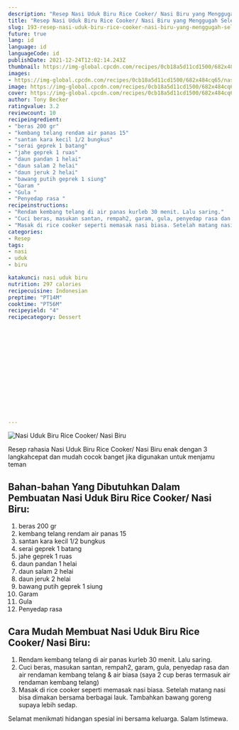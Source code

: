 ```yaml
---
description: "Resep Nasi Uduk Biru Rice Cooker/ Nasi Biru yang Menggugah Selera"
title: "Resep Nasi Uduk Biru Rice Cooker/ Nasi Biru yang Menggugah Selera"
slug: 193-resep-nasi-uduk-biru-rice-cooker-nasi-biru-yang-menggugah-selera
future: true
lang: id
language: id
languageCode: id
publishDate: 2021-12-24T12:02:14.243Z 
thumbnail: https://img-global.cpcdn.com/recipes/0cb18a5d11cd1500/682x484cq65/nasi-uduk-biru-rice-cooker-nasi-biru-foto-resep-utama.png
images:
- https://img-global.cpcdn.com/recipes/0cb18a5d11cd1500/682x484cq65/nasi-uduk-biru-rice-cooker-nasi-biru-foto-resep-utama.png
image: https://img-global.cpcdn.com/recipes/0cb18a5d11cd1500/682x484cq65/nasi-uduk-biru-rice-cooker-nasi-biru-foto-resep-utama.png
cover: https://img-global.cpcdn.com/recipes/0cb18a5d11cd1500/682x484cq65/nasi-uduk-biru-rice-cooker-nasi-biru-foto-resep-utama.png
author: Tony Becker
ratingvalue: 3.2
reviewcount: 10
recipeingredient:
- "beras 200 gr"
- "kembang telang rendam air panas 15"
- "santan kara kecil 1/2 bungkus"
- "serai geprek 1 batang"
- "jahe geprek 1 ruas"
- "daun pandan 1 helai"
- "daun salam 2 helai"
- "daun jeruk 2 helai"
- "bawang putih geprek 1 siung"
- "Garam "
- "Gula "
- "Penyedap rasa "
recipeinstructions:
- "Rendam kembang telang di air panas kurleb 30 menit. Lalu saring."
- "Cuci beras, masukan santan, rempah2, garam, gula, penyedap rasa dan air rendaman kembang telang &amp; air biasa (saya 2 cup beras termasuk air rendaman kembang telang)"
- "Masak di rice cooker seperti memasak nasi biasa. Setelah matang nasi bisa dimakan bersama berbagai lauk. Tambahkan bawang goreng supaya lebih sedap."
categories:
- Resep
tags:
- nasi
- uduk
- biru

katakunci: nasi uduk biru 
nutrition: 297 calories
recipecuisine: Indonesian
preptime: "PT14M"
cooktime: "PT56M"
recipeyield: "4"
recipecategory: Dessert


     
    
    
    
    
    
    
    
    
    
    
      
    
---
```



![Nasi Uduk Biru Rice Cooker/ Nasi Biru](https://img-global.cpcdn.com/recipes/0cb18a5d11cd1500/682x484cq65/nasi-uduk-biru-rice-cooker-nasi-biru-foto-resep-utama.png)

Resep rahasia Nasi Uduk Biru Rice Cooker/ Nasi Biru  enak dengan 3 langkahcepat dan mudah cocok banget jika digunakan untuk menjamu teman

<!--inarticleads1-->

## Bahan-bahan Yang Dibutuhkan Dalam Pembuatan Nasi Uduk Biru Rice Cooker/ Nasi Biru:

1. beras 200 gr
1. kembang telang rendam air panas 15
1. santan kara kecil 1/2 bungkus
1. serai geprek 1 batang
1. jahe geprek 1 ruas
1. daun pandan 1 helai
1. daun salam 2 helai
1. daun jeruk 2 helai
1. bawang putih geprek 1 siung
1. Garam 
1. Gula 
1. Penyedap rasa 



<!--inarticleads2-->

## Cara Mudah Membuat Nasi Uduk Biru Rice Cooker/ Nasi Biru:

1. Rendam kembang telang di air panas kurleb 30 menit. Lalu saring.
1. Cuci beras, masukan santan, rempah2, garam, gula, penyedap rasa dan air rendaman kembang telang &amp; air biasa (saya 2 cup beras termasuk air rendaman kembang telang)
1. Masak di rice cooker seperti memasak nasi biasa. Setelah matang nasi bisa dimakan bersama berbagai lauk. Tambahkan bawang goreng supaya lebih sedap.




Selamat menikmati hidangan spesial ini bersama keluarga. Salam Istimewa.
